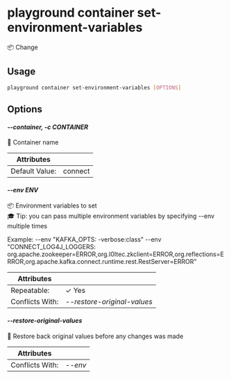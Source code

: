 # playground container set-environment-variables

📦  Change

## Usage

```bash
playground container set-environment-variables [OPTIONS]
```

## Options

#### *--container, -c CONTAINER*

🐳 Container name

| Attributes      | &nbsp;
|-----------------|-------------
| Default Value:  | connect

#### *--env ENV*

📦 Environment variables to set  
🎓 Tip: you can pass multiple environment variables by specifying --env multiple times  
  
Example: --env "KAFKA_OPTS: -verbose:class" --env "CONNECT_LOG4J_LOGGERS: org.apache.zookeeper=ERROR,org.I0Itec.zkclient=ERROR,org.reflections=ERROR,org.apache.kafka.connect.runtime.rest.RestServer=ERROR"

| Attributes      | &nbsp;
|-----------------|-------------
| Repeatable:     |  ✓ Yes
| Conflicts With: | *--restore-original-values*

#### *--restore-original-values*

🧽 Restore back original values before any changes was made

| Attributes      | &nbsp;
|-----------------|-------------
| Conflicts With: | *--env*



